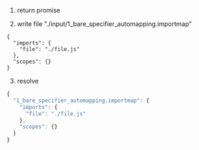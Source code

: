1. return promise

2. write file "./input/1_bare_specifier_automapping.importmap"
```importmap
{
  "imports": {
    "file": "./file.js"
  },
  "scopes": {}
}
```

3. resolve
```js
{
  "1_bare_specifier_automapping.importmap": {
    "imports": {
      "file": "./file.js"
    },
    "scopes": {}
  }
}
```